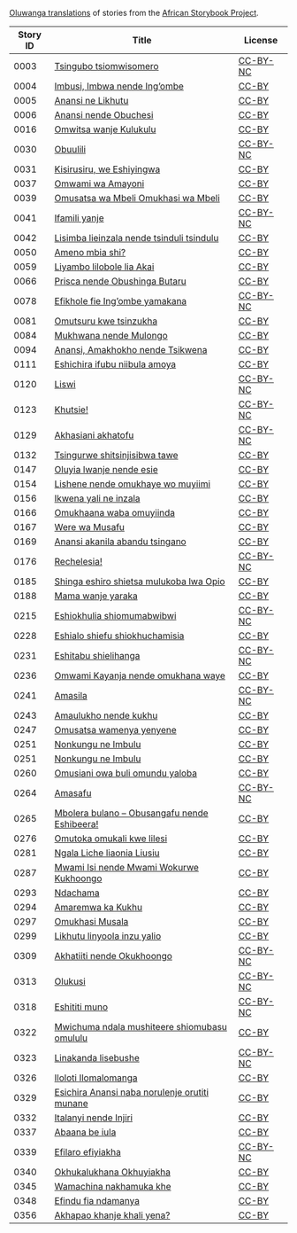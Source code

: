 [Oluwanga translations](http://my.africanstorybook.org/language/oluwanga) of stories from the [African Storybook Project](http://my.africanstorybook.org).

Story ID | Title | License
-------- | ----- | -------
0003 | [Tsingubo tsiomwisomero](http://my.africanstorybook.org/stories/tsingubo-tsiomwisomero) | [CC-BY-NC](http://creativecommons.org/licenses/by-nc/3.0/)
0004 | [Imbusi, Imbwa nende Ing’ombe](http://my.africanstorybook.org/stories/imbusi-imbwa-nende-ing’ombe) | [CC-BY](https://creativecommons.org/licenses/by/3.0/)
0005 | [Anansi ne Likhutu](http://my.africanstorybook.org/stories/anansi-ne-likhutu) | [CC-BY](https://creativecommons.org/licenses/by/3.0/)
0006 | [Anansi nende Obuchesi](http://my.africanstorybook.org/stories/anansi-nende-obuchesi) | [CC-BY](https://creativecommons.org/licenses/by/3.0/)
0016 | [Omwitsa wanje Kulukulu](http://my.africanstorybook.org/stories/omwitsa-wanje-kulukulu) | [CC-BY](https://creativecommons.org/licenses/by/3.0/)
0030 | [Obuulili](http://my.africanstorybook.org/stories/obuulili) | [CC-BY-NC](http://creativecommons.org/licenses/by-nc/3.0/)
0031 | [Kisirusiru, we Eshiyingwa](http://my.africanstorybook.org/stories/kisirusiru-we-eshiyingwa) | [CC-BY](https://creativecommons.org/licenses/by/3.0/)
0037 | [Omwami wa Amayoni](http://my.africanstorybook.org/stories/omwami-wa-amayoni) | [CC-BY](https://creativecommons.org/licenses/by/3.0/)
0039 | [Omusatsa wa Mbeli Omukhasi wa Mbeli](http://my.africanstorybook.org/stories/omusatsa-wa-mbeli-omukhasi-wa-mbeli) | [CC-BY](https://creativecommons.org/licenses/by/3.0/)
0041 | [Ifamili yanje](http://my.africanstorybook.org/stories/ifamili-yanje-0) | [CC-BY-NC](http://creativecommons.org/licenses/by-nc/3.0/)
0042 | [Lisimba lieinzala nende tsinduli tsindulu](http://my.africanstorybook.org/stories/lisimba-lieinzala-nende-tsinduli-tsindulu) | [CC-BY](https://creativecommons.org/licenses/by/3.0/)
0050 | [Ameno mbia shi?](http://my.africanstorybook.org/stories/ameno-mbia-shi) | [CC-BY](https://creativecommons.org/licenses/by/3.0/)
0059 | [Liyambo lilobole lia Akai](http://my.africanstorybook.org/stories/liyambo-lilobole-lia-akai) | [CC-BY](https://creativecommons.org/licenses/by/3.0/)
0066 | [Prisca nende Obushinga Butaru](http://my.africanstorybook.org/stories/prisca-nende-obushinga-butaru) | [CC-BY](https://creativecommons.org/licenses/by/3.0/)
0078 | [Efikhole fie Ing’ombe yamakana](http://my.africanstorybook.org/stories/efikhole-fie-ing’ombe-yamakana) | [CC-BY-NC](http://creativecommons.org/licenses/by-nc/3.0/)
0081 | [Omutsuru kwe tsinzukha](http://my.africanstorybook.org/stories/omutsuru-kwe-tsinzukha) | [CC-BY](https://creativecommons.org/licenses/by/4.0/)
0084 | [Mukhwana nende Mulongo](http://my.africanstorybook.org/stories/mukhwana-nende-mulongo) | [CC-BY](https://creativecommons.org/licenses/by/3.0/)
0094 | [Anansi, Amakhokho nende Tsikwena](http://my.africanstorybook.org/stories/anansi-amakhokho-nende-tsikwena) | [CC-BY](https://creativecommons.org/licenses/by/3.0/)
0111 | [Eshichira ifubu niibula amoya](http://my.africanstorybook.org/stories/eshichira-ifubu-niibula-amoya) | [CC-BY](https://creativecommons.org/licenses/by/3.0/)
0120 | [Liswi](http://my.africanstorybook.org/stories/liswi) | [CC-BY-NC](http://creativecommons.org/licenses/by-nc/3.0/)
0123 | [Khutsie!](http://my.africanstorybook.org/stories/khutsie) | [CC-BY-NC](http://creativecommons.org/licenses/by-nc/3.0/)
0129 | [Akhasiani akhatofu](http://my.africanstorybook.org/stories/akhasiani-akhatofu) | [CC-BY-NC](http://creativecommons.org/licenses/by-nc/3.0/)
0132 | [Tsingurwe shitsinjisibwa tawe](http://my.africanstorybook.org/stories/tsingurwe-shitsinjisibwa-tawe) | [CC-BY](https://creativecommons.org/licenses/by/3.0/)
0147 | [Oluyia lwanje nende esie](http://my.africanstorybook.org/stories/oluyia-lwanje-nende-esie) | [CC-BY](https://creativecommons.org/licenses/by/3.0/)
0154 | [Lishene nende omukhaye wo muyiimi](http://my.africanstorybook.org/stories/lishene-nende-omukhaye-wo-muyiimi) | [CC-BY](https://creativecommons.org/licenses/by/3.0/)
0156 | [Ikwena yali ne inzala](http://my.africanstorybook.org/stories/ikwena-yali-ne-inzala) | [CC-BY](https://creativecommons.org/licenses/by/3.0/)
0166 | [Omukhaana waba omuyiinda](http://my.africanstorybook.org/stories/omukhaana-waba-omuyiinda) | [CC-BY](https://creativecommons.org/licenses/by/3.0/)
0167 | [Were wa Musafu](http://my.africanstorybook.org/stories/were-wa-musafu) | [CC-BY](https://creativecommons.org/licenses/by/3.0/)
0169 | [Anansi akanila abandu tsingano](http://my.africanstorybook.org/stories/anansi-akanila-abandu-tsingano) | [CC-BY](https://creativecommons.org/licenses/by/3.0/)
0176 | [Rechelesia!](http://my.africanstorybook.org/stories/rechelesia) | [CC-BY-NC](http://creativecommons.org/licenses/by-nc/3.0/)
0185 | [Shinga eshiro shietsa mulukoba lwa Opio](http://my.africanstorybook.org/stories/shinga-eshiro-shietsa-mulukoba-lwa-opio) | [CC-BY](https://creativecommons.org/licenses/by/3.0/)
0188 | [Mama wanje yaraka](http://my.africanstorybook.org/stories/mama-wanje-yaraka) | [CC-BY](https://creativecommons.org/licenses/by/3.0/)
0215 | [Eshiokhulia shiomumabwibwi](http://my.africanstorybook.org/stories/eshiokhulia-shiomumabwibwi) | [CC-BY-NC](http://creativecommons.org/licenses/by-nc/3.0/)
0228 | [Eshialo shiefu shiokhuchamisia](http://my.africanstorybook.org/stories/eshialo-shiefu-shiokhuchamisia) | [CC-BY](https://creativecommons.org/licenses/by/3.0/)
0231 | [Eshitabu shielihanga](http://my.africanstorybook.org/stories/eshitabu-shielihanga) | [CC-BY-NC](http://creativecommons.org/licenses/by-nc/3.0/)
0236 | [Omwami Kayanja nende omukhana waye](http://my.africanstorybook.org/stories/omwami-kayanja-nende-omukhana-waye) | [CC-BY](https://creativecommons.org/licenses/by/3.0/)
0241 | [Amasila](http://my.africanstorybook.org/stories/amasila) | [CC-BY-NC](http://creativecommons.org/licenses/by-nc/3.0/)
0243 | [Amaulukho nende kukhu](http://my.africanstorybook.org/stories/amaulukho-nende-kukhu-2) | [CC-BY](https://creativecommons.org/licenses/by/4.0/)
0247 | [Omusatsa wamenya yenyene](http://my.africanstorybook.org/stories/omusatsa-wamenya-yenyene) | [CC-BY](https://creativecommons.org/licenses/by/3.0/)
0251 | [Nonkungu ne Imbulu](http://my.africanstorybook.org/stories/nonkungu-ne-imbulu) | [CC-BY](https://creativecommons.org/licenses/by/3.0/)
0251 | [Nonkungu ne Imbulu](http://my.africanstorybook.org/stories/nonkungu-ne-imbulu) | [CC-BY](https://creativecommons.org/licenses/by/3.0/)
0260 | [Omusiani owa buli omundu yaloba](http://my.africanstorybook.org/stories/omusiani-owa-buli-omundu-yaloba) | [CC-BY](https://creativecommons.org/licenses/by/4.0/)
0264 | [Amasafu](http://my.africanstorybook.org/stories/amasafu) | [CC-BY-NC](http://creativecommons.org/licenses/by-nc/3.0/)
0265 | [Mbolera bulano – Obusangafu nende Eshibeera!](http://my.africanstorybook.org/stories/mbolera-bulano-–-obusangafu-nende-eshibeera) | [CC-BY](https://creativecommons.org/licenses/by/3.0/)
0276 | [Omutoka omukali kwe lilesi](http://my.africanstorybook.org/stories/omutoka-omukali-kwe-lilesi) | [CC-BY](https://creativecommons.org/licenses/by/4.0/)
0281 | [Ngala Liche liaonia Liusiu](http://my.africanstorybook.org/stories/ngala-liche-liaonia-liusiu) | [CC-BY](https://creativecommons.org/licenses/by/3.0/)
0287 | [Mwami Isi nende Mwami Wokurwe Kukhoongo](http://my.africanstorybook.org/stories/mwami-isi-nende-mwami-wokurwe-kukhoongo) | [CC-BY](https://creativecommons.org/licenses/by/3.0/)
0293 | [Ndachama](http://my.africanstorybook.org/stories/ndachama) | [CC-BY](https://creativecommons.org/licenses/by/3.0/)
0294 | [Amaremwa ka Kukhu](http://my.africanstorybook.org/stories/amaremwa-ka-kukhu) | [CC-BY](https://creativecommons.org/licenses/by/3.0/)
0297 | [Omukhasi Musala](http://my.africanstorybook.org/stories/omukhasi-musala) | [CC-BY](https://creativecommons.org/licenses/by/3.0/)
0299 | [Likhutu linyoola inzu yalio](http://my.africanstorybook.org/stories/likhutu-linyoola-inzu-yalio) | [CC-BY](https://creativecommons.org/licenses/by/3.0/)
0309 | [Akhatiiti nende Okukhoongo](http://my.africanstorybook.org/stories/akhatiiti-nende-okukhoongo) | [CC-BY-NC](http://creativecommons.org/licenses/by-nc/3.0/)
0313 | [Olukusi](http://my.africanstorybook.org/stories/olukusi-0) | [CC-BY-NC](http://creativecommons.org/licenses/by-nc/3.0/)
0318 | [Eshititi muno](http://my.africanstorybook.org/stories/eshititi-muno) | [CC-BY-NC](http://creativecommons.org/licenses/by-nc/3.0/)
0322 | [Mwichuma ndala mushiteere shiomubasu omululu](http://my.africanstorybook.org/stories/mwichuma-ndala-mushiteere-shiomubasu-omululu) | [CC-BY](https://creativecommons.org/licenses/by/3.0/)
0323 | [Linakanda lisebushe](http://my.africanstorybook.org/stories/linakanda-lisebushe) | [CC-BY-NC](http://creativecommons.org/licenses/by-nc/3.0/)
0326 | [Iloloti Ilomalomanga](http://my.africanstorybook.org/stories/iloloti-ilomalomanga) | [CC-BY](https://creativecommons.org/licenses/by/3.0/)
0329 | [Esichira Anansi naba norulenje orutiti munane](http://my.africanstorybook.org/stories/esichira-anansi-naba-norulenje-orutiti-munane) | [CC-BY](https://creativecommons.org/licenses/by/3.0/)
0332 | [Italanyi nende Injiri](http://my.africanstorybook.org/stories/italanyi-nende-injiri) | [CC-BY](https://creativecommons.org/licenses/by/3.0/)
0337 | [Abaana be iula](http://my.africanstorybook.org/stories/abaana-be-iula) | [CC-BY](https://creativecommons.org/licenses/by/3.0/)
0339 | [Efilaro efiyiakha](http://my.africanstorybook.org/stories/efilaro-efiyiakha) | [CC-BY-NC](http://creativecommons.org/licenses/by-nc/3.0/)
0340 | [Okhukalukhana Okhuyiakha](http://my.africanstorybook.org/stories/okhukalukhana-okhuyiakha) | [CC-BY](https://creativecommons.org/licenses/by/3.0/)
0345 | [Wamachina nakhamuka khe](http://my.africanstorybook.org/stories/wamachina-nakhamuka-khe) | [CC-BY](https://creativecommons.org/licenses/by/3.0/)
0348 | [Efindu fia ndamanya](http://my.africanstorybook.org/stories/efindu-fia-ndamanya) | [CC-BY](https://creativecommons.org/licenses/by/3.0/)
0356 | [Akhapao khanje khali yena?](http://my.africanstorybook.org/stories/akhapao-khanje-khali-yena) | [CC-BY](https://creativecommons.org/licenses/by/3.0/)
